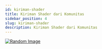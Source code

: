 ```yaml
---
id: kiriman-shader
title: Kiriman Shader dari Komunitas
sidebar_position: 4
slug: kiriman-shader
description: Kiriman Shader dari Komunitas
---
```


[![Random Image](https://imapi.ingfomenkrep.my.id/random-image-show)](https://imapi.ingfomenkrep.my.id/random-link)